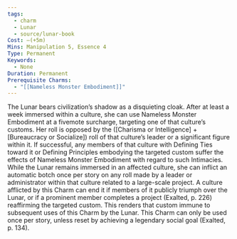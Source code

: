 ```yaml
---
tags:
  - charm
  - Lunar
  - source/lunar-book
Cost: —(+5m)
Mins: Manipulation 5, Essence 4
Type: Permanent
Keywords:
  - None
Duration: Permanent
Prerequisite Charms:
  - "[[Nameless Monster Embodiment]]"
---
```

The Lunar bears civilization’s shadow as a disquieting cloak. After at least a week immersed within a culture, she can use Nameless Monster Embodiment at a fivemote surcharge, targeting one of that culture’s customs. Her roll is opposed by the ([Charisma or Intelligence] + [Bureaucracy or Socialize]) roll of that culture’s leader or a significant figure within it. If successful, any members of that culture with Defining Ties toward it or Defining Principles embodying the targeted custom suffer the effects of Nameless Monster Embodiment with regard to such Intimacies. While the Lunar remains immersed in an affected culture, she can inflict an automatic botch once per story on any roll made by a leader or administrator within that culture related to a large-scale project. A culture afflicted by this Charm can end it if members of it publicly triumph over the Lunar, or if a prominent member completes a project (Exalted, p. 226) reaffirming the targeted custom. This renders that custom immune to subsequent uses of this Charm by the Lunar. This Charm can only be used once per story, unless reset by achieving a legendary social goal (Exalted, p. 134).